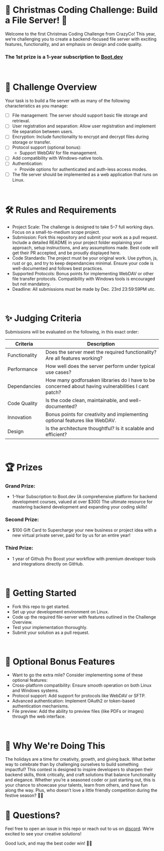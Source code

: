 # 🎄 Christmas Coding Challenge: Build a File Server! 🎄
Welcome to the first Christmas Coding Challenge from CrazyCo! This year, we’re challenging you to create a backend-focused file server with exciting features, functionality, and an emphasis on design and code quality. 

### The 1st prize is a 1-year subscription to [Boot.dev](https://boot.dev/) 
<br>

# 📜 Challenge Overview
Your task is to build a file server with as many of the following characteristics as you manage:

- [ ] File management: The server should support basic file storage and retrieval.
- [ ] User registration and separation: Allow user registration and implement file separation between users.
- [ ] Encryption: Include functionality to encrypt and decrypt files during storage or transfer.
- [ ] Protocol support (optional bonus):
  - Support WebDAV for file management.
- [ ] Add compatibility with Windows-native tools.
- [ ] Authentication:
  - Provide options for authenticated and auth-less access modes.
- [ ] The file server should be implemented as a web application that runs on Linux.
<br>

# 🛠 Rules and Requirements
- Project Scale:
  The challenge is designed to take 5–7 full working days. Focus on a small-to-medium scope project.
- Submission:
  Fork this repository and submit your work as a pull request.
  Include a detailed README in your project folder explaining your approach, setup instructions, and any assumptions made.
  Best code will get their PR accepted, and be proudly displayed here.
- Code Standards:
  The project must be your original work.
  Use python, js, rust or go, and try to keep dependancies minimal.
  Ensure your code is well-documented and follows best practices.
- Supported Protocols:
  Bonus points for implementing WebDAV or other file transfer protocols.
  Compatibility with Windows tools is encouraged but not mandatory.
- Deadline:
All submissions must be made by Dec. 23rd 23:59:59PM utc.
<br>

# ✨ Judging Criteria
Submissions will be evaluated on the following, in this exact order:

| Criteria |	Description |
|----------|--------------|
| Functionality |	Does the server meet the required functionality? Are all features working? |
| Performance |	How well does the server perform under typical use cases? |
| Dependancies |	How many godforsaken libraries do I have to be concerned about having vulnerabilities I cant patch? |
| Code Quality | Is the code clean, maintainable, and well-documented? |
| Innovation | Bonus points for creativity and implementing optional features like WebDAV. |
| Design | Is the architecture thoughtful? Is it scalable and efficient? |
<br>

# 🏆 Prizes
### Grand Prize:
- 1-Year Subscription to Boot.dev (A comprehensive platform for backend development courses, valued at over $300)
The ultimate resource for mastering backend development and expanding your coding skills!

### Second Prize:
- $100 Gift Card to 
Supercharge your new business or project idea with a new virtual private server, paid for by us for an entire year! 

### Third Prize:
- 1 year of Github Pro
Boost your workflow with premium developer tools and integrations directly on GitHub.
<br>

# 🚀 Getting Started
- Fork this repo to get started.
- Set up your development environment on Linux.
- Code up the required file-server with features outlined in the Challenge Overview.
- Test your implementation thoroughly.
- Submit your solution as a pull request.
<br>

# 🐾 Optional Bonus Features
- Want to go the extra mile? Consider implementing some of these optional features:
- Cross-platform compatibility: Ensure smooth operation on both Linux and Windows systems.
- Protocol support: Add support for protocols like WebDAV or SFTP.
- Advanced authentication: Implement OAuth2 or token-based authentication mechanisms.
- File preview: Add the ability to preview files (like PDFs or images) through the web interface.
<br>

# 🎅 Why We're Doing This
The holidays are a time for creativity, growth, and giving back. What better way to celebrate than by challenging ourselves to build something impactful? This contest is designed to inspire developers to sharpen their backend skills, think critically, and craft solutions that balance functionality and elegance. Whether you’re a seasoned coder or just starting out, this is your chance to showcase your talents, learn from others, and have fun along the way. Plus, who doesn’t love a little friendly competition during the festive season? 🎄✨
<br>

# 💬 Questions?
Feel free to open an issue in this repo or reach out to us on [discord](discord.gg/crazyco). We’re excited to see your creative solutions!

Good luck, and may the best coder win! 🎄✨
